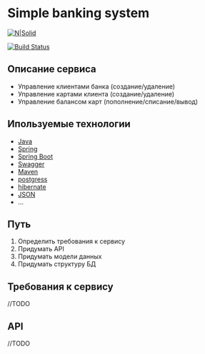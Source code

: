 # Simple banking system

[![N|Solid](https://cldup.com/dTxpPi9lDf.thumb.png)](https://nodesource.com/products/nsolid)

[![Build Status](https://travis-ci.org/joemccann/dillinger.svg?branch=master)](https://travis-ci.org/joemccann/dillinger)

## Описание сервиса

- Управление клиентами банка (создание/удаление)
- Управление картами клиента (создание/удаление)
- Управление балансом карт (пополнение/списание/вывод)

## Ипользуемые технологии

- [Java](https://www.java.com/ru/)
- [Spring](https://spring.io/)
- [Spring Boot](https://spring.io/projects/spring-boot)
- [Swagger](https://swagger.io/)
- [Maven](https://maven.apache.org/)
- [postgress](https://www.postgresql.org/)
- [hibernate](https://hibernate.org/)
- [JSON](https://www.json.org/json-ru.html)
- ...

## Путь
1. Определить требования к сервису
2. Придумать API 
3. Придумать модели данных
4. Придумать структуру БД

## Требования к сервису
//TODO

## API
//TODO
